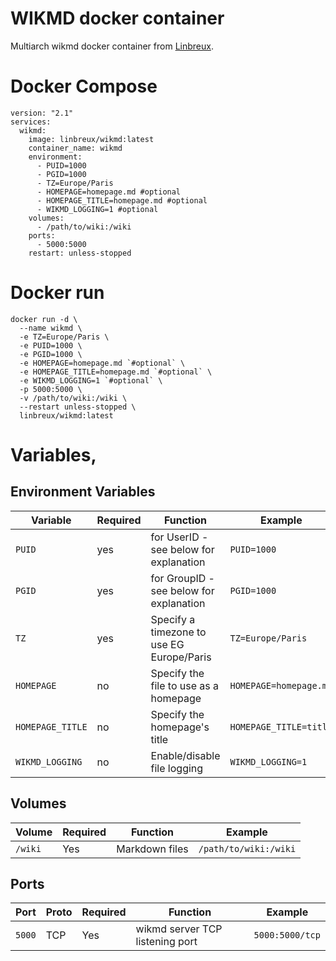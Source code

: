 # WIKMD docker container
Multiarch wikmd docker container from [Linbreux](https://github.com/Linbreux/wikmd).

# Docker Compose
```
version: "2.1"
services:
  wikmd:
    image: linbreux/wikmd:latest
    container_name: wikmd
    environment:
      - PUID=1000
      - PGID=1000
      - TZ=Europe/Paris
      - HOMEPAGE=homepage.md #optional
      - HOMEPAGE_TITLE=homepage.md #optional
      - WIKMD_LOGGING=1 #optional
    volumes:
      - /path/to/wiki:/wiki
    ports:
      - 5000:5000
    restart: unless-stopped
```

# Docker run
```
docker run -d \
  --name wikmd \
  -e TZ=Europe/Paris \
  -e PUID=1000 \
  -e PGID=1000 \
  -e HOMEPAGE=homepage.md `#optional` \
  -e HOMEPAGE_TITLE=homepage.md `#optional` \
  -e WIKMD_LOGGING=1 `#optional` \
  -p 5000:5000 \
  -v /path/to/wiki:/wiki \
  --restart unless-stopped \
  linbreux/wikmd:latest
```

# Variables,
## Environment Variables
| Variable | Required | Function | Example |
|----------|----------|----------|----------|
|`PUID`|yes|for UserID - see below for explanation|`PUID=1000`|
|`PGID`|yes|for GroupID - see below for explanation|`PGID=1000`|
|`TZ`|yes|Specify a timezone to use EG Europe/Paris|`TZ=Europe/Paris`|
|`HOMEPAGE`|no|Specify the file to use as a homepage|`HOMEPAGE=homepage.md`|
|`HOMEPAGE_TITLE`|no|Specify the homepage's title|`HOMEPAGE_TITLE=title`|
|`WIKMD_LOGGING`|no|Enable/disable file logging|`WIKMD_LOGGING=1`|

## Volumes
| Volume | Required | Function | Example |
|----------|----------|----------|----------|
| `/wiki` | Yes | Markdown files | `/path/to/wiki:/wiki`|

## Ports
| Port | Proto | Required | Function | Example |
|----------|----------|----------|----------|----------|
| `5000` | TCP | Yes | wikmd server TCP listening port | `5000:5000/tcp`|
